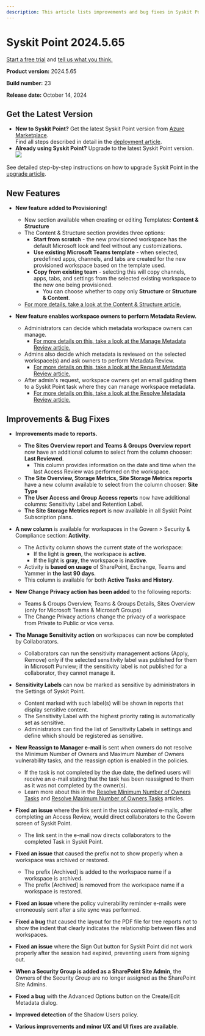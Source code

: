 ```yaml
---
description: This article lists improvements and bug fixes in Syskit Point version 2024.5.65
---
```


# Syskit Point 2024.5.65

[Start a free trial](https://www.syskit.com/products/point/free-trial/) and [tell us what you think.](https://www.syskit.com/company/contact-us/)

**Product version:** 2024.5.65 

**Build number:** 23

**Release date:** October 14, 2024

## Get the Latest Version

* **New to Syskit Point?** Get the latest Syskit Point version from [Azure Marketplace](https://azuremarketplace.microsoft.com/en-us/marketplace/apps/syskitltd.syskit\_point).\
 Find all steps described in detail in the [deployment article](../../../set-up-point-data-center/deployment/deploy-syskit-point.md).
* **Already using Syskit Point?** Upgrade to the latest Syskit Point version.\
 [![](https://aka.ms/deploytoazurebutton)](https://portal.azure.com/#create/Microsoft.Template/uri/https%3A%2F%2Fsyskitassetsstorage.blob.core.windows.net%2Fpoint%2FARMTemplates%2FPointUpdateDeploy%2FPointUpdateTemplate.json)

See detailed step-by-step instructions on how to upgrade Syskit Point in the [upgrade article](../../../set-up-point-data-center/deployment/upgrade-syskit-point.md).

## New Features

* **New feature added to Provisioning!**
  * New section available when creating or editing Templates: **Content & Structure**
  * The Content & Structure section provides three options:
    * **Start from scratch** - the new provisioned workspace has the default Microsoft look and feel without any customizations.
    * **Use existing Microsoft Teams template** - when selected, predefined apps, channels, and tabs are created for the new provisioned workspace based on the template used. 
    * **Copy from existing team** - selecting this will copy channels, apps, tabs, and settings from the selected existing workspace to the new one being provisioned. 
      * You can choose whether to copy only **Structure** or **Structure & Content**.
  * [For more details, take a look at the Content & Structure article.](../../../governance-and-automation/provisioning/content-and-structure.md)


* **New feature enables workspace owners to perform Metadata Review.**
  * Administrators can decide which metadata workspace owners can manage. 
    * [For more details on this, take a look at the Manage Metadata Review article.](../../../governance-and-automation/metadata-review/manage-metadata-review.md)
  * Admins also decide which metadata is reviewed on the selected workspace(s) and ask owners to perform Metadata Review.
    * [For more details on this, take a look at the Request Metadata Review article.](../../../governance-and-automation/metadata-review/request-metadata-review.md)
  * After admin's request, workspace owners get an email guiding them to a Syskit Point task where they can manage workspace metadata.
    * [For more details on this, take a look at the Resolve Metadata Review article.](../../../point-collaborators/resolve-governance-tasks/metadata-review.md) 

## Improvements & Bug Fixes

* **Improvements made to reports.**
  * **The Sites Overview report and Teams & Groups Overview report** now have an additional column to select from the column chooser: **Last Reviewed**.  
     * This column provides information on the date and time when the last Access Review was performed on the workspace.
  *  **The Site Overview, Storage Metrics, Site Storage Metrics reports** have a new column available to select from the column chooser: **Site Type**
  * **The User Access and Group Access reports** now have additional columns: Sensitivity Label and Retention Label. 
  * **The Site Storage Metrics report** is now available in all Syskit Point Subscription plans. 

* **A new column** is available for workspaces in the Govern > Security & Compliance section: **Activity**.
  * The Activity column shows the current state of the workspace: 
    * If the light is **green**, the workspace is **active**.
    * If the light is **gray**, the workspace is **inactive**.
  * Activity is **based on usage** of SharePoint, Exchange, Teams and Yammer in **the last 90 days**.
  * This column is available for both **Active Tasks and History**. 

* **New Change Privacy action has been added** to the following reports: 
  * Teams & Groups Overview, Teams & Groups Details, Sites Overview (only for Microsoft Teams & Microsoft Groups)
  * The Change Privacy actions change the privacy of a workspace from Private to Public or vice versa. 

* **The Manage Sensitivity action** on workspaces can now be completed by Collaborators.
  * Collaborators can run the sensitivity management actions (Apply, Remove) only if the selected sensitivity label was published for them in Microsoft Purview; if the sensitivity label is not published for a collaborator, they cannot manage it.

* **Sensitivity Labels** can now be marked as sensitive by administrators in the Settings of Syskit Point. 
  * Content marked with such label(s) will be shown in reports that display sensitive content.
  * The Sensitivity Label with the highest priority rating is automatically set as sensitive.
  * Administrators can find the list of Sensitivity Labels in settings and define which should be registered as sensitive.

* **New Reassign to Manager e-mail** is sent when owners do not resolve the Minimum Number of Owners and Maximum Number of Owners vulnerability tasks, and the reassign option is enabled in the policies.
  * If the task is not completed by the due date, the defined users will receive an e-mail stating that the task has been reassigned to them as it was not completed by the owner(s).
  * Learn more about this in the [Resolve Minimum Number of Owners Tasks](../../../point-collaborators/resolve-governance-tasks/minimum-number-of-owners.md) and [Resolve Maximum Number of Owners Tasks](../../../point-collaborators/resolve-governance-tasks/maximum-number-of-owners.md) articles. 

* **Fixed an issue** where the link sent in the *task completed* e-mails, after completing an Access Review, would direct collaborators to the Govern screen of Syskit Point.
  * The link sent in the e-mail now directs collaborators to the completed Task in Syskit Point. 

* **Fixed an issue** that caused the prefix not to show properly when a workspace was archived or restored. 
  * The prefix [Archived] is added to the workspace name if a workspace is archived.
  * The prefix [Archived] is removed from the workspace name if a workspace is restored.  

* **Fixed an issue** where the policy vulnerability reminder e-mails were erroneously sent after a site sync was performed.

* **Fixed a bug** that caused the layout for the PDF file for tree reports not to show the indent that clearly indicates the relationship between files and workspaces. 

* **Fixed an issue** where the Sign Out button for Syskit Point did not work properly after the session had expired, preventing users from signing out. 

* **When a Security Group is added as a SharePoint Site Admin**, the Owners of the Security Group are no longer assigned as the SharePoint Site Admins.  

* **Fixed a bug** with the Advanced Options button on the Create/Edit Metadata dialog.

* **Improved detection** of the Shadow Users policy.

* **Various improvements and minor UX and UI fixes are available**.
